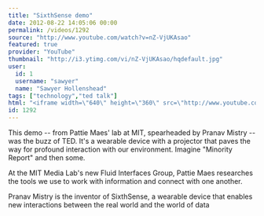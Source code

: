 ```yaml
---
title: "SixthSense demo"
date: 2012-08-22 14:05:06 00:00
permalink: /videos/1292
source: "http://www.youtube.com/watch?v=nZ-VjUKAsao"
featured: true
provider: "YouTube"
thumbnail: "http://i3.ytimg.com/vi/nZ-VjUKAsao/hqdefault.jpg"
user:
  id: 1
  username: "sawyer"
  name: "Sawyer Hollenshead"
tags: ["technology","ted talk"]
html: "<iframe width=\"640\" height=\"360\" src=\"http://www.youtube.com/embed/nZ-VjUKAsao?wmode=transparent&fs=1&feature=oembed\" frameborder=\"0\" allowfullscreen></iframe>"
id: 1292
---
```


This demo -- from Pattie Maes' lab at MIT, spearheaded by Pranav Mistry -- was the buzz of TED. It's a wearable device with a projector that paves the way for profound interaction with our environment. Imagine "Minority Report" and then some.

At the MIT Media Lab's new Fluid Interfaces Group, Pattie Maes researches the tools we use to work with information and connect with one another.

Pranav Mistry is the inventor of SixthSense, a wearable device that enables new interactions between the real world and the world of data